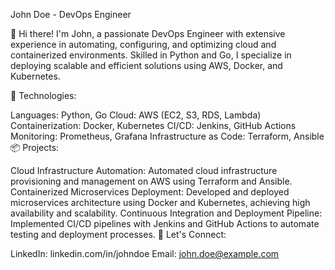 John Doe - DevOps Engineer

👋 Hi there! I'm John, a passionate DevOps Engineer with extensive experience in automating, configuring, and optimizing cloud and containerized environments. Skilled in Python and Go, I specialize in deploying scalable and efficient solutions using AWS, Docker, and Kubernetes.

🔧 Technologies:

Languages: Python, Go
Cloud: AWS (EC2, S3, RDS, Lambda)
Containerization: Docker, Kubernetes
CI/CD: Jenkins, GitHub Actions
Monitoring: Prometheus, Grafana
Infrastructure as Code: Terraform, Ansible
📦 Projects:

Cloud Infrastructure Automation: Automated cloud infrastructure provisioning and management on AWS using Terraform and Ansible.
Containerized Microservices Deployment: Developed and deployed microservices architecture using Docker and Kubernetes, achieving high availability and scalability.
Continuous Integration and Deployment Pipeline: Implemented CI/CD pipelines with Jenkins and GitHub Actions to automate testing and deployment processes.
🤝 Let's Connect:

LinkedIn: linkedin.com/in/johndoe
Email: john.doe@example.com
